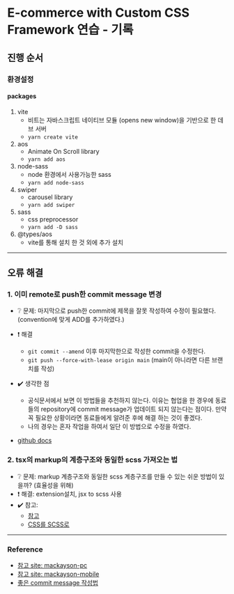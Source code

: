 # E-commerce with Custom CSS Framework 연습 - 기록

## 진행 순서

### 환경설정

#### packages

1. vite
    - 비트는 자바스크립트 네이티브 모듈 (opens new window)을 기반으로 한 데브 서버
    - `yarn create vite`
2. aos
    - Animate On Scroll library
    - `yarn add aos`
3. node-sass
    - node 환경에서 사용가능한 sass
    - `yarn add node-sass`
4. swiper
    - carousel library
    - `yarn add swiper`
5. sass
    - css preprocessor
    - `yarn add -D sass`
6. @types/aos
    - vite를 통해 설치 한 것 외에 추가 설치

---

## 오류 해결

### 1. 이미 remote로 push한 commit message 변경

-   ❔ 문제: 마지막으로 push한 commit에 제목을 잘못 작성하여 수정이 필요했다. (convention에 맞게 ADD를 추가하였다.)
-   ❗ 해결
    -   `git commit --amend` 이후 마지막한으로 작성한 commit을 수정한다.
    -   `git push --force-with-lease origin main` (main이 아니라면 다른 브랜치를 작성)
-   ✔️ 생각한 점

    -   공식문서에서 보면 이 방법들을 추천하지 않는다. 이유는 협업을 한 경우에 동료들의 repository에 commit message가 업데이트 되지 않는다는 점이다. 만약 꼭 필요한 상황이라면 동료들에게 알려준 후에 해결 하는 것이 좋겠다.
    -   나의 경우는 혼자 작업을 하여서 일단 이 방법으로 수정을 하였다.

-   [github docs](https://docs.github.com/ko/pull-requests/committing-changes-to-your-project/creating-and-editing-commits/changing-a-commit-message)

### 2. tsx의 markup의 계층구조와 동일한 scss 가져오는 법

-   ❔ 문제: markup 계층구조와 동일한 scss 계층구조를 만들 수 있는 쉬운 방법이 있을까? (효율성을 위해)
-   ❗ 해결: extension설치, jsx to scss 사용
-   ✔️ 참고:
    -   [참고](https://inpa.tistory.com/entry/VS-Code-%E2%8F%B1%EF%B8%8F-HTML-CSS-%EB%8F%84%EA%B5%AC-%EC%B6%94%EC%B2%9C#html_css_support)
    -   [CSS를 SCSS로](https://css2sass.herokuapp.com/)

---

### Reference

-   [참고 site: mackayson-pc](https://www.mckayson.com/)
-   [참고 site: mackayson-mobile](https://m.mckayson.com/)
-   [좋은 commit message 작성법](https://djkeh.github.io/articles/How-to-write-a-git-commit-message-kor/)
